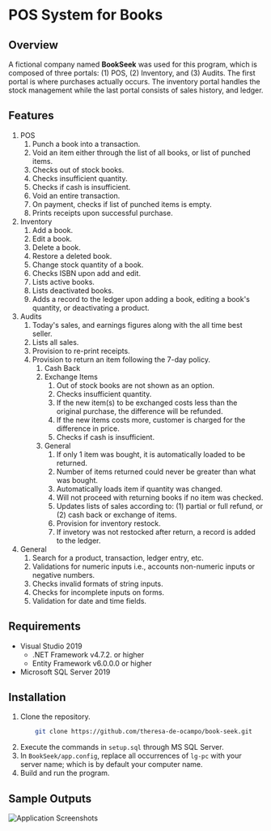 # POS System for Books

## Overview
A fictional company named **BookSeek** was used for this program, which is composed of three portals: (1) POS, (2) Inventory, and (3) Audits. The first portal is where purchases actually occurs. The inventory portal handles the stock management while the last portal consists of sales history, and ledger.

## Features
1. POS
	1. Punch a book into a transaction.
	2. Void an item either through the list of all books, or list of punched items.
	3. Checks out of stock books.
	4. Checks insufficient quantity.
	5. Checks if cash is insufficient.
	6. Void an entire transaction.
	7. On payment, checks if list of punched items is empty.
	8. Prints receipts upon successful purchase.
2. Inventory
	1. Add a book.
	2. Edit a book.
	3. Delete a book.
	4. Restore a deleted book.
	5. Change stock quantity of a book.
	6. Checks ISBN upon add and edit.
	7. Lists active books.
	8. Lists deactivated books.
	9. Adds a record to the ledger upon adding a book, editing a book's quantity, or deactivating a product.
3. Audits
	1. Today's sales, and earnings figures along with the all time best seller.
	2. Lists all sales.
	3. Provision to re-print receipts.
	4. Provision to return an item following the 7-day policy.
		1. Cash Back
		2. Exchange Items
			1. Out of stock books are not shown as an option.
			2. Checks insufficient quantity.
			3. If the new item(s) to be exchanged costs less than the original purchase, the difference will be refunded.
			4. If the new items costs more, customer is charged for the difference in price.
			5. Checks if cash is insufficient.
		3. General
			1. If only 1 item was bought, it is automatically loaded to be returned.
			2. Number of items returned could never be greater than what was bought.
			3. Automatically loads item if quantity was changed.
			4. Will not proceed with returning books if no item was checked.
			5. Updates lists of sales according to: (1) partial or full refund, or (2) cash back or exchange of items.
			6. Provision for inventory restock.
			7. If invetory was not restocked after return, a record is added to the ledger.
4. General
	1. Search for a product, transaction, ledger entry, etc.
	2. Validations for numeric inputs i.e., accounts non-numeric inputs or negative numbers.
	3. Checks invalid formats of string inputs.
	4. Checks for incomplete inputs on forms.
	5. Validation for date and time fields.

## Requirements
- Visual Studio 2019
	- .NET Framework v4.7.2. or higher
	- Entity Framework v6.0.0.0 or higher
- Microsoft SQL Server 2019

## Installation
1. Clone the repository.
	```bash
		git clone https://github.com/theresa-de-ocampo/book-seek.git
	```
2. Execute the commands in ```setup.sql``` through MS SQL Server.
3. In ```BookSeek/app.config```, replace all occurrences of ```lg-pc``` with your server name; which is by default your computer name.
4. Build and run the program.

## Sample Outputs
![Application Screenshots](sample-outputs.gif)